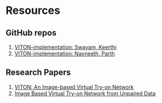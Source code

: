 # Resources

## GitHub repos

1. [VITON-implementation: Swayam, Keerthi](https://github.com/xthan/VITON)
2. [VITON-implementation: Navneeth, Parth](https://github.com/shadow2496/VITON-HD)

## Research Papers

1. [VITON: An Image-based Virtual Try-on Network](https://openaccess.thecvf.com/content_cvpr_2018/papers/Han_VITON_An_Image-Based_CVPR_2018_paper.pdf)
2. [Image Based Virtual Try-on Network from Unpaired Data](https://assets.amazon.science/1a/2b/7a4dd8264ce19a959559da799aff/scipub-1281.pdf)

